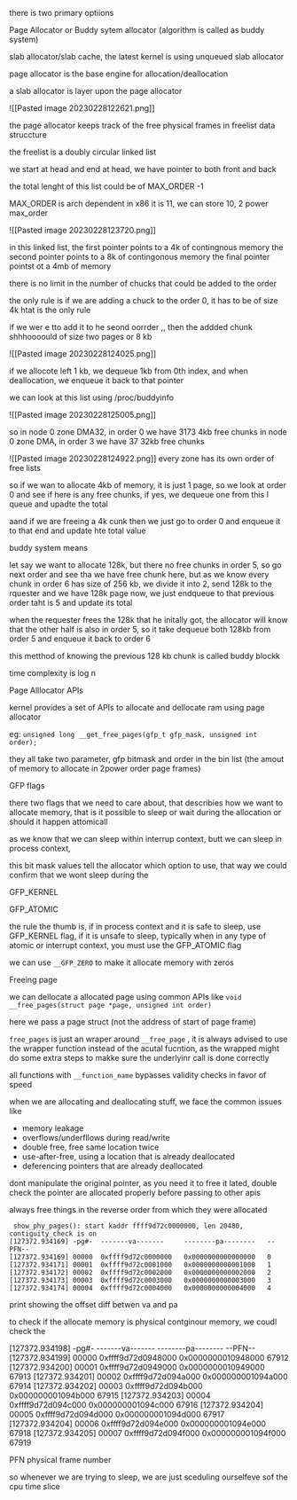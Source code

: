 
there is two primary optiions

Page Allocator or Buddy sytem allocator (algorithm is called as buddy system)

slab allocator/slab cache, the latest kernel is using unqueued slab allocator


page allocator is the base engine for allocation/deallocation

a slab allocator is layer upon the page allocator

![[Pasted image 20230228122621.png]]


the page allocator keeps track of the free physical frames in freelist data struccture

the freelist is a doubly circular linked list

we  start at head and end at head, we have pointer to both front and back

the total lenght of this list could be of MAX_ORDER -1 

MAX_ORDER is arch dependent in x86 it is 11, we can store 10, 2 power max_order 

![[Pasted image 20230228123720.png]]



in this linked list, 
the first pointer points to a 4k of contingnous memory
the second pointer points to a 8k of contingonous memory
the final pointer pointst ot a 4mb of memory

there is no limit in the number of chucks that could be added to the order

the only rule is if we are adding a chuck to the order 0, it has to be of  size  4k  htat   is the only rule

if     we wer e   tto add it to he seond oorrder ,,  then the addded chunk shhhoooould  of size   two pages or 8 kb



![[Pasted image 20230228124025.png]]



if we allocote left 1 kb, we dequeue 1kb from 0th index, and when deallocation, we enqueue it back to that pointer

we can look at this list using /proc/buddyinfo

![[Pasted image 20230228125005.png]]

so in node 0 zone DMA32, in order 0 we have 3173 4kb free chunks
in node 0 zone DMA, in order 3 we have 37 32kb free chunks



![[Pasted image 20230228124922.png]]
every zone has its own order of free lists

so if we wan to allocate 4kb of memory,
 it is just 1 page, so we look at order 0 and see if here is any free chunks, if yes, we dequeue one from this l queue and upadte the total

aand if we are freeing a 4k cunk then we just go to order 0 and enqueue it to   that end and update hte total value


buddy system means

let say we want to allocate 128k, but there no free chunks in order 5, so go next order and see tha we have free chunk here, but as we know every chunk in order 6 has size of 256 kb, we divide it into 2, send 128k to the rquester and we have 128k page now, we just endqueue to that previous order taht is 5 and update its total

when the requester frees the 128k that he initally got, the allocator will know that the other half is also in order 5, so it take dequeue both 128kb from order 5 and enqueue it back to order 6

this metthod of knowing the previous 128 kb chunk is called buddy blockk

time complexity is log n


Page Alllocator APIs

kernel provides a set of APIs to allocate and dellocate ram using page allocator

eg: `unsigned long __get_free_pages(gfp_t gfp_mask, unsigned int order);`

they all take two parameter, gfp bitmask and order in the bin list (the amout of memory to allocate in 2power order page frames)


GFP flags

there two flags that we need to care about, that describies how we want to allocate memory, that is it possible to sleep or wait during the allocation or should it happen attomicall

as we know that we can sleep within interrup context, butt we can sleep in process context,

this bit mask values tell the allocator which option to use, that way we could confirm that we wont sleep during the

GFP_KERNEL

GFP_ATOMIC

the rule the thumb is, if in process context and it is safe to sleep, use GFP_KERNEL flag, if it is unsafe to sleep, typically when in any type of atomic or interrupt context, you must use the GFP_ATOMIC flag

we can use `__GFP_ZERO` to make it allocate memory with zeros

Freeing page

we can dellocate a allocated page using common APIs like `void __free_pages(struct page *page, unsigned int order)` 

here we pass a page struct (not the address of start of page frame)

`free_pages` is just an wraper around `__free_page` , it is always advised to use the wrapper function instead of the acutal fucntion, as the wrapped might do some extra steps to makke sure the underlyinr call is done correctly

all functions with `__function_name` bypasses validity checks in favor of speed

when we are allocating and deallocating stuff, we face the common issues like
- memory leakage
- overflows/underfllows during read/write
- double free, free same location twice
- use-after-free, using a location that is already deallocated
- deferencing pointers that are already deallocated

dont manipulate the original pointer, as you need it to free it lated, double check the pointer are allocated properly before passing to other apis

always free things in the reverse order from which they were allocated

```
 show_phy_pages(): start kaddr ffff9d72c0000000, len 20480, contiguity_check is on
[127372.934169] -pg#-  -------va-------     --------pa--------   --PFN--
[127372.934169] 00000  0xffff9d72c0000000   0x0000000000000000   0
[127372.934171] 00001  0xffff9d72c0001000   0x0000000000001000   1
[127372.934172] 00002  0xffff9d72c0002000   0x0000000000002000   2
[127372.934173] 00003  0xffff9d72c0003000   0x0000000000003000   3
[127372.934174] 00004  0xffff9d72c0004000   0x0000000000004000   4

```

print showing the offset diff betwen va and pa

to check if the allocate memory is physical contginour memory, we coudl check the

[127372.934198] -pg#-  -------va-------     --------pa--------   --PFN--
[127372.934199] 00000  0xffff9d72d0948000   0x0000000010948000   67912
[127372.934200] 00001  0xffff9d72d0949000   0x0000000010949000   67913
[127372.934201] 00002  0xffff9d72d094a000   0x000000001094a000   67914
[127372.934202] 00003  0xffff9d72d094b000   0x000000001094b000   67915
[127372.934203] 00004  0xffff9d72d094c000   0x000000001094c000   67916
[127372.934204] 00005  0xffff9d72d094d000   0x000000001094d000   67917
[127372.934204] 00006  0xffff9d72d094e000   0x000000001094e000   67918
[127372.934205] 00007  0xffff9d72d094f000   0x000000001094f000   67919


PFN physical frame number

so whenever we are trying to sleep, we are just sceduling ourselfeve sof the cpu time slice
